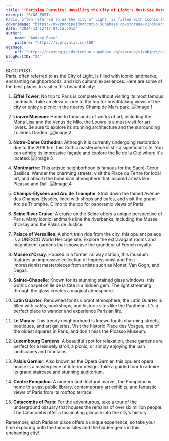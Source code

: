 ```yaml
---
title: ""Parisian Pursuits: Unveiling the City of Light's Must-See Marvels & Hidden Gems!""
excerpt: "BLOG POST:   
Paris, often referred to as the City of Light, is filled with iconic landmarks, enchanting neighborhoods, and rich cultural experiences. Here are some of the best places to visit in this"
coverImage: "https://nxvznoqipejdootcntuo.supabase.co/storage/v1/object/public/travel-blog-images/image_24_0.png"
date: "2024-12-12T17:04:15.301Z"
author:
    name: "Audrey Rose"
    picture: "https://i.pravatar.cc/100"
ogImage:
    url: "https://nxvznoqipejdootcntuo.supabase.co/storage/v1/object/public/travel-blog-images/image_24_0.png"
blogPostID: "24"
---
```

    

BLOG POST:   
Paris, often referred to as the City of Light, is filled with iconic landmarks, enchanting neighborhoods, and rich cultural experiences. Here are some of the best places to visit in this beautiful city:

1. **Eiffel Tower**: No trip to Paris is complete without visiting its most famous landmark. Take an elevator ride to the top for breathtaking views of the city or enjoy a picnic in the nearby Champ de Mars park. ![Image 1](https://nxvznoqipejdootcntuo.supabase.co/storage/v1/object/public/travel-blog-images/image_24_0.png)

2. **Louvre Museum**: Home to thousands of works of art, including the Mona Lisa and the Venus de Milo, the Louvre is a must-visit for art lovers. Be sure to explore its stunning architecture and the surrounding Tuileries Garden. ![Image 2](https://nxvznoqipejdootcntuo.supabase.co/storage/v1/object/public/travel-blog-images/image_24_1.png)

3. **Notre-Dame Cathedral**: Although it is currently undergoing restoration due to the 2019 fire, this Gothic masterpiece is still a significant site. You can admire its impressive façade and explore the Île de la Cité where it's located. ![Image 3](https://nxvznoqipejdootcntuo.supabase.co/storage/v1/object/public/travel-blog-images/image_24_2.png)

4. **Montmartre**: This artistic neighborhood is famous for the Sacré-Cœur Basilica. Wander the charming streets, visit the Place du Tertre for local art, and absorb the bohemian atmosphere that inspired artists like Picasso and Dali. ![Image 4](https://nxvznoqipejdootcntuo.supabase.co/storage/v1/object/public/travel-blog-images/image_24_3.png)

5. **Champs-Élysées and Arc de Triomphe**: Stroll down the famed Avenue des Champs-Élysées, lined with shops and cafes, and visit the grand Arc de Triomphe. Climb to the top for panoramic views of Paris.

6. **Seine River Cruise**: A cruise on the Seine offers a unique perspective of Paris. Many iconic landmarks line the riverbanks, including the Musée d'Orsay and the Palais de Justice.

7. **Palace of Versailles**: A short train ride from the city, this opulent palace is a UNESCO World Heritage site. Explore the extravagant rooms and magnificent gardens that showcase the grandeur of French royalty.

8. **Musée d'Orsay**: Housed in a former railway station, this museum features an impressive collection of Impressionist and Post-Impressionist masterpieces from artists such as Monet, Van Gogh, and Degas.

9. **Sainte-Chapelle**: Known for its stunning stained glass windows, this Gothic chapel on Île de la Cité is a hidden gem. The light streaming through the glass creates a magical atmosphere.

10. **Latin Quarter**: Renowned for its vibrant atmosphere, the Latin Quarter is filled with cafés, bookshops, and historic sites like the Panthéon. It's a perfect place to wander and experience Parisian life.

11. **Le Marais**: This trendy neighborhood is known for its charming streets, boutiques, and art galleries. Visit the historic Place des Vosges, one of the oldest squares in Paris, and don't miss the Picasso Museum.

12. **Luxembourg Gardens**: A beautiful spot for relaxation, these gardens are perfect for a leisurely stroll, a picnic, or simply enjoying the lush landscapes and fountains.

13. **Palais Garnier**: Also known as the Opéra Garnier, this opulent opera house is a masterpiece of interior design. Take a guided tour to admire its grand staircase and stunning auditorium.

14. **Centre Pompidou**: A modern architectural marvel, the Pompidou is home to a vast public library, contemporary art exhibits, and fantastic views of Paris from its rooftop terrace.

15. **Catacombs of Paris**: For the adventurous, take a tour of the underground ossuary that houses the remains of over six million people. The Catacombs offer a fascinating glimpse into the city's history.

Remember, each Parisian place offers a unique experience, so take your time exploring both the famous sites and the hidden gems in this enchanting city!